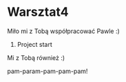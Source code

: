 # Warsztat4


Miło mi z Tobą współpracować Pawle :)

1) Project start

Mi z Tobą również :)

pam-param-pam-pam-pam!
